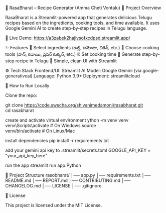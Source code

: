 🍲 RasaBharat – Recipe Generator (Amma Cheti Vontalu)
📌 Project Overview

RasaBharat is a Streamlit-powered app that generates delicious Telugu recipes based on the ingredients, cooking tools, and time available.
It uses Google Gemini AI to create step-by-step recipes in Telugu language.

🔗 Live Demo: https://a3zabek2hajlvsofxcdpsd.streamlit.app/

✨ Features
🥕 Select ingredients (ఉల్లి, టమోటా, చికెన్, etc.)
🍳 Choose cooking tools (పాన్, కడాయి, ప్రెషర్ కుక్కర్, etc.)
⏰ Set cooking time
📖 Generate step-by-step recipe in Telugu
🎨 Simple, clean UI with Streamlit

⚙ Tech Stack
Frontend/UI: Streamlit
AI Model: Google Gemini (via google-generativeai)
Language: Python 3.9+
Deployment: streamlitcloud

🚀 How to Run Locally

Clone the repo:

git clone https://code.swecha.org/shivanimedamoni/rasabharat.git
cd rasabharat

create and  activate virtual environment
ython -m venv venv
venv\Scripts\activate   # On Windows
source venv/bin/activate # On Linux/Mac

install dependencies
pip install -r requirements.txt

add your gemini api key to 
.streamlit/secrets.toml
GOOGLE_API_KEY = "your_api_key_here"

run the app
streamlit run app.Python

📂 Project Structure
rasobharat/
│── app.py
│── requirements.txt
│── README.md
│── REPORT.md
│── CONTRIBUTING.md
│── CHANGELOG.md
│── LICENSE
│── .gitignore

📜 License

This project is licensed under the MIT License.


